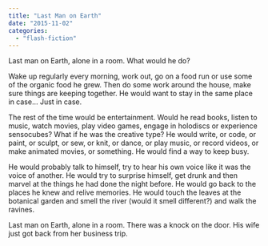 ```yaml
---
title: "Last Man on Earth"
date: "2015-11-02"
categories: 
  - "flash-fiction"
---
```


Last man on Earth, alone in a room. What would he do?

Wake up regularly every morning, work out, go on a food run or use some of the organic food he grew. Then do some work around the house, make sure things are keeping together. He would want to stay in the same place in case... Just in case.

The rest of the time would be entertainment. Would he read books, listen to music, watch movies, play video games, engage in holodiscs or experience sensocubes? What if he was the creative type? He would write, or code, or paint, or sculpt, or sew, or knit, or dance, or play music, or record videos, or make animated movies, or something. He would find a way to keep busy.

He would probably talk to himself, try to hear his own voice like it was the voice of another. He would try to surprise himself, get drunk and then marvel at the things he had done the night before. He would go back to the places he knew and relive memories. He would touch the leaves at the botanical garden and smell the river (would it smell different?) and walk the ravines.

Last man on Earth, alone in a room. There was a knock on the door. His wife just got back from her business trip.
